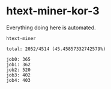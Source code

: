 # htext-miner-kor-3

Everything doing here is automated.

```
htext-miner

total: 2052/4514 (45.45857332742579%)

job0: 365
job1: 362
job2: 520
job3: 402
job4: 403
```